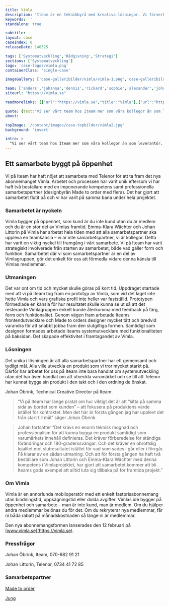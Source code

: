 ```yaml
---
title: Vimla
description: 'Iteam är en teknikbyrå med kreativa lösningar. Vi förverkligar dina idéer.'
keywords: ''
standalone: true

subtitle:
layout: case
caseIndex: 0
releaseDate: 140325

tags: ['Systemutveckling','Rådgivning','Strategi']
sections: ['Systemutveckling']
logo: 'case-logos/vimla.png'
containerClass: 'single-case'

imageGallery: ['case-galleribilder/vimla/vimla-1.png','case-galleribilder/vimla/vimla-2.png','case-galleribilder/vimla/vimla-3.png','case-galleribilder/vimla/vimla-4.png']

team: ['anders','johanna','dennis','rickard','sophie','alexander','johan','mikael']
siteurl: "https://vimla.se"

readmorelinks: [{"url":"https://vimla.se","title":"Vimla"},{"url":"https://www.youtube.com/watch?v=hJ472LXXaaM","title":"Vimla - Så här funkar det"},{"url":"http://www.madetoorder.se","title":"Made to Order"}, {"url":"http://www.jungrelations.se","title":"Jung Relations"}]

quote: {text:"Vi ser vårt team hos Iteam mer som våra kollegor än som leverantör. Istället för att vi ställer krav som Iteam utför så jobbar vi tillsammans och sätter alla funktioner och lösningar för siten. Det har gjort att vi kommit mycket längre än vad vi skulle gjort annars", by:"Johan Littorin, intiativtagare och affärsansvarig för Vimla"}
about:

topImage: '/content/images/case-topbilder/vimla2.jpg'
background: 'invert'

intro: >
  "Vi ser vårt team hos Iteam mer som våra kollegor än som leverantör. Istället för att vi ställer krav som Iteam utför så jobbar vi tillsammans och sätter alla funktioner och lösningar för siten."
---
```


## Ett samarbete byggt på öppenhet

Vi på Iteam har haft nöjet att samarbeta med Telenor för att ta fram det nya abonnemanget Vimla. Arbetet och processen har varit unik eftersom vi har haft två beställare med en imponerande kompetens samt professionella samarbetspartner (designbyrån Made to order med flera). Det har gjort att samarbetet flutit på och vi har varit på samma bana under hela projektet.

### Samarbetet är nyckeln
Vimla bygger på öppenhet, som kund är du inte kund utan du är medlem och du är en stor del av Vimlas framtid.
Emma-Klara Wächter och Johan Littorin på Vimla har arbetat hela tiden med att alla samarbetspartner ska uppleva en teamkänsla – vi är inte samarbetspartner, vi är kollegor. Detta har varit en viktig nyckel till framgång i vårt samarbete. Vi på Iteam har varit strategiskt involverade från starten av samarbetet, både vad gäller form och funktion.
Samarbetet där vi som samarbetspartner är en del av Vimlagruppen, gör det enkelt för oss att förmedla vidare denna känsla till Vimlas medlemmar.

### Utmaningen
Det var ont om tid och mycket skulle göras på kort tid. Uppdraget startade med att vi på Iteam tog fram en prototyp av Vimla, som vid det laget inte hette Vimla och vars grafiska profil inte heller var fastställd.
Prototypen förmedlade en känsla för hur resultatet skulle kunna se ut så att det resterande Vimlagruppen enkelt kunde återkomma med feedback på färg, form och funktionalitet.
Genom vägen fram arbetade Iteams frontendutvecklare och Made to orders designer mycket tätt och bredvid varandra för att snabbt jobba fram den slutgiltiga formen. Samtidigt som designen formades arbetade Iteams systemutvecklare med funktionaliteten på baksidan. Det skapade effektivitet i framtagandet av Vimla.

### Lösningen
Det unika i lösningen är att alla samarbetspartner har ett gemensamt och tydligt mål. Alla ville utveckla en produkt som vi tror mycket starkt på. Därför har arbetet för oss på Iteam inte bara handlat om systemutveckling utan det har även handlat om att utveckla varumärket och se till att Telenor har kunnat bygga sin produkt i den takt och i den ordning de önskat.

Johan Öbrink, Technical Creative Director på Iteam:
> “Vi på Iteam har länge pratat om hur viktigt det är att “sitta på samma sida av bordet som kunden” – att fokusera på produktens värde istället för kontraktet. Men det här är första gången jag har upplevt det från start till mål” säger Johan Öbrink.

> Johan fortsätter “Det krävs en enorm teknisk mognad och professionalism för att kunna bygga en produkt samtidigt som varumärkets innehåll definieras. Det kräver förberedelse för ständiga förändringar och 180-graderssvängar. Och det kräver en obrottslig lojalitet mot slutresultatet istället för vad som sades i går eller i förrgår. Få klarar av en sådan utmaning. Och att för första gången ha haft två beställare som Johan Littorin och Emma-Klara Wächter med denna kompetens i Vimlaprojektet, har gjort att samarbetet kommer att bli Iteams goda exempel att alltid luta sig tillbaka på för framtida projekt.”

### Om Vimla
Vimla är en annorlunda mobiloperatör med ett enkelt fastprisabonnemang utan bindningstid, uppsägningstid eller dolda avgifter. Vimlas idé bygger på öppenhet och samarbete – man är inte kund, man är medlem. Om du hjälper andra medlemmar belönas du för det. Om du rekryterar nya medlemmar, får ni båda rabatt på månadskostnaden så länge ni är medlemmar.

Den nya abonnemangsformen lanserades den 12 februari på [www.vimla.se](https://vimla.se).

### Pressfrågor
Johan Öbrink, Iteam, 070-682 91 21

Johan Littorin, Telenor, 0734 41 72 85

### Samarbetspartner
[Made to order](http://www.madetoorder.se)

[Jung](http://www.jungrelations.se)